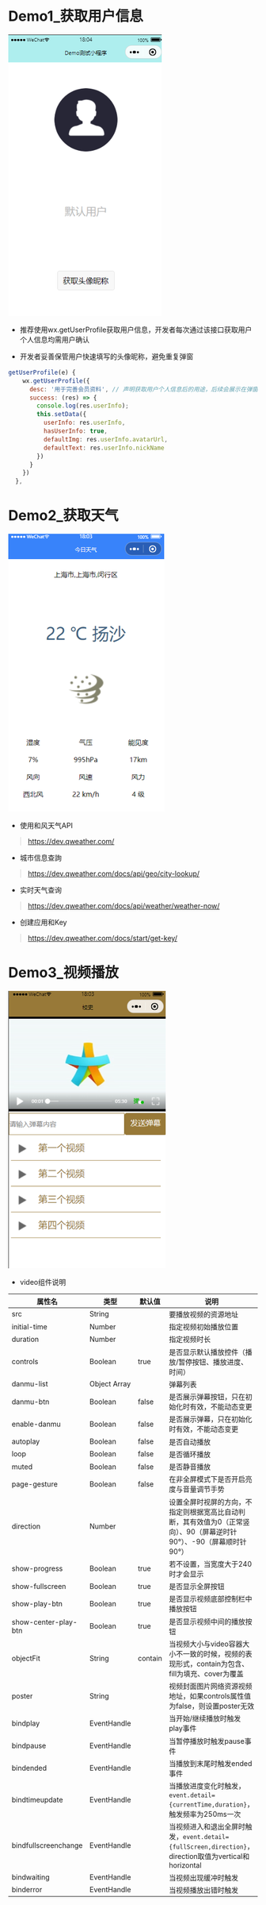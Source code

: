 # Demo1_获取用户信息

![1](README.assets/1.png)

- 推荐使用wx.getUserProfile获取用户信息，开发者每次通过该接口获取用户个人信息均需用户确认

- 开发者妥善保管用户快速填写的头像昵称，避免重复弹窗

```js
getUserProfile(e) {
    wx.getUserProfile({
      desc: '用于完善会员资料', // 声明获取用户个人信息后的用途，后续会展示在弹窗中，请谨慎填写
      success: (res) => {
        console.log(res.userInfo);
        this.setData({
          userInfo: res.userInfo,
          hasUserInfo: true,
          defaultImg: res.userInfo.avatarUrl,
          defaultText: res.userInfo.nickName
        })
      }
    })
  },
```

# Demo2_获取天气

![2](README.assets/2.png)

- 使用和风天气API

> https://dev.qweather.com/

- 城市信息查詢

> https://dev.qweather.com/docs/api/geo/city-lookup/

- 实时天气查询

> https://dev.qweather.com/docs/api/weather/weather-now/

- 创建应用和Key

> https://dev.qweather.com/docs/start/get-key/

# Demo3_视频播放

![3](README.assets/3.png)

- video组件说明

| 属性名               | 类型         | 默认值  | 说明                                                         |
| -------------------- | ------------ | ------- | ------------------------------------------------------------ |
| src                  | String       |         | 要播放视频的资源地址                                         |
| initial-time         | Number       |         | 指定视频初始播放位置                                         |
| duration             | Number       |         | 指定视频时长                                                 |
| controls             | Boolean      | true    | 是否显示默认播放控件（播放/暂停按钮、播放进度、时间）        |
| danmu-list           | Object Array |         | 弹幕列表                                                     |
| danmu-btn            | Boolean      | false   | 是否展示弹幕按钮，只在初始化时有效，不能动态变更             |
| enable-danmu         | Boolean      | false   | 是否展示弹幕，只在初始化时有效，不能动态变更                 |
| autoplay             | Boolean      | false   | 是否自动播放                                                 |
| loop                 | Boolean      | false   | 是否循环播放                                                 |
| muted                | Boolean      | false   | 是否静音播放                                                 |
| page-gesture         | Boolean      | false   | 在非全屏模式下是否开启亮度与音量调节手势                     |
| direction            | Number       |         | 设置全屏时视屏的方向，不指定则根据宽高比自动判断，其有效值为0（正常竖向）、90（屏幕逆时针90°）、-90（屏幕顺时针90°） |
| show-progress        | Boolean      | true    | 若不设置，当宽度大于240时才会显示                            |
| show-fullscreen      | Boolean      | true    | 是否显示全屏按钮                                             |
| show-play-btn        | Boolean      | true    | 是否显示视频底部控制栏中播放按钮                             |
| show-center-play-btn | Boolean      | true    | 是否显示视频中间的播放按钮                                   |
| objectFit            | String       | contain | 当视频大小与video容器大小不一致的时候，视频的表现形式，contain为包含、fill为填充、cover为覆盖 |
| poster               | String       |         | 视频封面图片网络资源视频地址，如果controls属性值为false，则设置poster无效 |
| bindplay             | EventHandle  |         | 当开始/继续播放时触发play事件                                |
| bindpause            | EventHandle  |         | 当暂停播放时触发pause事件                                    |
| bindended            | EventHandle  |         | 当播放到末尾时触发ended事件                                  |
| bindtimeupdate       | EventHandle  |         | 当播放进度变化时触发，`event.detail={currentTime,duration}`，触发频率为250ms一次 |
| bindfullscreenchange | EventHandle  |         | 当视频进入和退出全屏时触发，`event.detail={fullScreen,direction}`，direction取值为vertical和horizontal |
| bindwaiting          | EventHandle  |         | 当视频出现缓冲时触发                                         |
| binderror            | EventHandle  |         | 当视频播放出错时触发                                         |